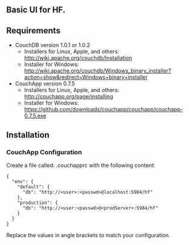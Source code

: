 ## Basic UI for HF.

## Requirements

* CouchDB version 1.0.1 or 1.0.2
  * Installers for Linux, Apple, and others: <http://wiki.apache.org/couchdb/Installation>
  * Installer for Windows: <http://wiki.apache.org/couchdb/Windows_binary_installer?action=show&redirect=Windows+binary+installer>
* CouchApp version 0.7.5
  * Installers for Linux, Apple, and others: <http://couchapp.org/page/installing>
  * Installer for Windows: <https://github.com/downloads/couchapp/couchapp/couchapp-0.7.5.exe>

## Installation

### CouchApp Configuration

Create a file called: .couchapprc with the following content:

    {
      "env": {
        "default": {
          "db": "http://<user>:<passwd>@localhost:5984/hf"
        },
        "production": {
          "db": "http://<user:<passwd>@<prodServer>:5984/hf"
        }
      }
    }

Replace the values in angle brackets to match your configuration.

